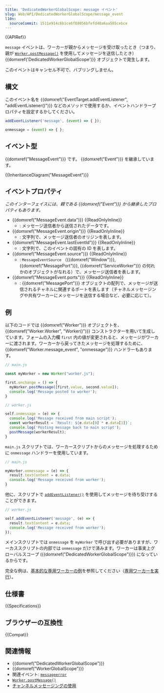 ```yaml
---
title: 'DedicatedWorkerGlobalScope: message イベント'
slug: Web/API/DedicatedWorkerGlobalScope/message_event
l10n:
  sourceCommit: 1511e914c6b1ce6f88056bfefd48a6aa585cebce
---
```


{{APIRef}}

`message` イベントは、ワーカーが親からメッセージを受け取ったとき（つまり、親が [`Worker.postMessage()`](/ja/docs/Web/API/Worker/postMessage) を使用してメッセージを送信したとき） {{domxref('DedicatedWorkerGlobalScope')}} オブジェクトで発生します。

このイベントはキャンセル不可で、バブリングしません。

## 構文

このイベント名を {{domxref("EventTarget.addEventListener", "addEventListener()")}} などのメソッドで使用するか、イベントハンドラープロパティを設定するかしてください。

```js
addEventListener('message', (event) => { });

onmessage = (event) => { };
```

## イベント型

{{domxref("MessageEvent")}} です。 {{domxref("Event")}} を継承しています。

{{InheritanceDiagram("MessageEvent")}}

## イベントプロパティ

_このインターフェイスには、親である {{domxref("Event")}} から継承したプロパティもあります。_

- {{domxref("MessageEvent.data")}} {{ReadOnlyInline}}
  - : メッセージ送信者から送信されたデータです。
- {{domxref("MessageEvent.origin")}} {{ReadOnlyInline}}
  - : 文字列で、メッセージ送信者のオリジンを表します。
- {{domxref("MessageEvent.lastEventId")}} {{ReadOnlyInline}}
  - : 文字列で、このイベントの固有の ID を表します。
- {{domxref("MessageEvent.source")}} {{ReadOnlyInline}}
  - : `MessageEventSource` （{{domxref("Window")}}, {{domxref("MessagePort")}}, {{domxref("ServiceWorker")}} の何れかのオブジェクトがなれる）で、メッセージ送信者を表します。
- {{domxref("MessageEvent.ports")}} {{ReadOnlyInline}}
  - : {{domxref("MessagePort")}} オブジェクトの配列で、メッセージが送信されるチャネルに関連するポートを表します（チャネルメッセージングや共有ワーカーにメッセージを送信する場合など、必要に応じて）。

## 例

以下のコードでは {{domxref("Worker")}} オブジェクトを、 {{domxref("Worker.Worker", "Worker()")}} コンストラクターを用いて生成しています。フォームの入力欄 `first` 内の値が変更されると、メッセージがワーカーに渡されます。ワーカーから戻ってきたメッセージを処理するために、{{domxref("Worker.message_event", "onmessage")}} ハンドラーもあります。

```js
// main.js

const myWorker = new Worker("worker.js");

first.onchange = () => {
  myWorker.postMessage([first.value, second.value]);
  console.log('Message posted to worker');
}

// worker.js

self.onmessage = (e) => {
  console.log('Message received from main script');
  const workerResult = `Result: ${e.data[0] * e.data[1]}`;
  console.log('Posting message back to main script');
  postMessage(workerResult);
}
```

`main.js` スクリプトでは、ワーカースクリプトからのメッセージを処理するために `onmessage` ハンドラーを使用しています。

```js
// main.js

myWorker.onmessage = (e) => {
  result.textContent = e.data;
  console.log('Message received from worker');
}
```

他に、スクリプトで [`addEventListener()`](/ja/docs/Web/API/EventTarget/addEventListener) を使用してメッセージを待ち受けすることができます。

```js
// worker.js

self.addEventListener('message', (e) => {
  result.textContent = e.data;
  console.log('Message received from worker');
});
```

メインスクリプトでは `onmessage` を `myWorker` で呼び出す必要がありますが、ワーカススクリプトの内部では `onmessage` だけで済みます。ワーカーは事実上グローバルスコープ ({{domxref("DedicatedWorkerGlobalScope")}}) になっているからです。

完全な例は、[基本的な専用ワーカーの例](https://github.com/mdn/dom-examples/tree/main/web-workers/simple-web-worker)を参照してください（[専用ワーカーを実行](https://mdn.github.io/dom-examples/web-workers/simple-web-worker/)）。

## 仕様書

{{Specifications}}

## ブラウザーの互換性

{{Compat}}

## 関連情報

- {{domxref("DedicatedWorkerGlobalScope")}}
- {{domxref("WorkerGlobalScope")}}
- 関連イベント: [`messageerror`](/ja/docs/Web/API/DedicatedWorkerGlobalScope/messageerror_event)
- [`Worker.postMessage()`](/ja/docs/Web/API/Worker/postMessage)
- [チャンネルメッセージングの使用](/ja/docs/Web/API/Channel_Messaging_API/Using_channel_messaging)
